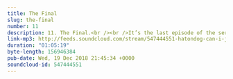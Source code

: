 ```yaml
---
title: The Final
slug: the-final
number: 11
description: 11. The Final.<br /><br />It’s the last episode of the series and we’re delighted to Just Say that Kurran is back and better than ever. Dig deep with us for the final time as Stu wonders what it means to have drama in your hair and Gemma puts out an open call for listeners to wink at her from here on.<br /><br />Follow us on @gemmaflynn and @stuartmcp to let us know what direction the Can I Just Say brand should go in next and whether it should be &#39;luxe&#39;.
link-mp3: http://feeds.soundcloud.com/stream/547444551-hatondog-can-i-just-say-a-podcast-about-the-apprentice-ep11-the-final.mp3
duration: "01:05:19"
byte-length: 156946384
pub-date: Wed, 19 Dec 2018 21:45:34 +0000
soundcloud-id: 547444551
---
```

